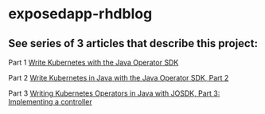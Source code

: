 # exposedapp-rhdblog

## See series of 3 articles that describe this project: 
Part 1
[Write Kubernetes with the Java Operator SDK](https://developers.redhat.com/articles/2022/02/15/write-kubernetes-java-java-operator-sdk#)

Part 2
[Write Kubernetes in Java with the Java Operator SDK, Part 2](https://developers.redhat.com/articles/2022/03/22/write-kubernetes-java-java-operator-sdk-part-2#)

Part 3
[Writing Kubernetes Operators in Java with JOSDK, Part 3: Implementing a controller](https://developers.redhat.com/articles/2022/04/04/writing-kubernetes-operators-java-josdk-part-3-implementing-controller#)
